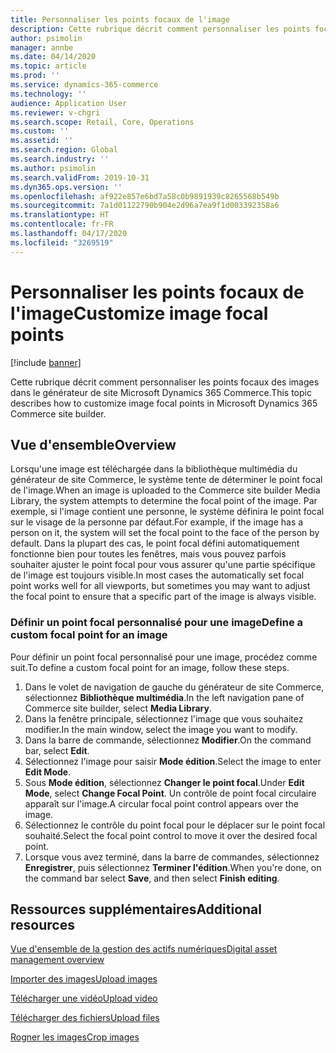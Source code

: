```yaml
---
title: Personnaliser les points focaux de l'image
description: Cette rubrique décrit comment personnaliser les points focaux des images dans le générateur de site Microsoft Dynamics 365 Commerce.
author: psimolin
manager: annbe
ms.date: 04/14/2020
ms.topic: article
ms.prod: ''
ms.service: dynamics-365-commerce
ms.technology: ''
audience: Application User
ms.reviewer: v-chgri
ms.search.scope: Retail, Core, Operations
ms.custom: ''
ms.assetid: ''
ms.search.region: Global
ms.search.industry: ''
ms.author: psimolin
ms.search.validFrom: 2019-10-31
ms.dyn365.ops.version: ''
ms.openlocfilehash: af922e857e6bd7a58c0b9891939c8265568b549b
ms.sourcegitcommit: 7a1d01122790b904e2d96a7ea9f1d003392358a6
ms.translationtype: HT
ms.contentlocale: fr-FR
ms.lasthandoff: 04/17/2020
ms.locfileid: "3269519"
---
```

# <a name="customize-image-focal-points"></a><span data-ttu-id="e4240-103">Personnaliser les points focaux de l'image</span><span class="sxs-lookup"><span data-stu-id="e4240-103">Customize image focal points</span></span>

[!include [banner](includes/banner.md)]

<span data-ttu-id="e4240-104">Cette rubrique décrit comment personnaliser les points focaux des images dans le générateur de site Microsoft Dynamics 365 Commerce.</span><span class="sxs-lookup"><span data-stu-id="e4240-104">This topic describes how to customize image focal points in Microsoft Dynamics 365 Commerce site builder.</span></span>

## <a name="overview"></a><span data-ttu-id="e4240-105">Vue d'ensemble</span><span class="sxs-lookup"><span data-stu-id="e4240-105">Overview</span></span>

<span data-ttu-id="e4240-106">Lorsqu'une image est téléchargée dans la bibliothèque multimédia du générateur de site Commerce, le système tente de déterminer le point focal de l'image.</span><span class="sxs-lookup"><span data-stu-id="e4240-106">When an image is uploaded to the Commerce site builder Media Library, the system attempts to determine the focal point of the image.</span></span> <span data-ttu-id="e4240-107">Par exemple, si l'image contient une personne, le système définira le point focal sur le visage de la personne par défaut.</span><span class="sxs-lookup"><span data-stu-id="e4240-107">For example, if the image has a person on it, the system will set the focal point to the face of the person by default.</span></span> <span data-ttu-id="e4240-108">Dans la plupart des cas, le point focal défini automatiquement fonctionne bien pour toutes les fenêtres, mais vous pouvez parfois souhaiter ajuster le point focal pour vous assurer qu'une partie spécifique de l'image est toujours visible.</span><span class="sxs-lookup"><span data-stu-id="e4240-108">In most cases the automatically set focal point works well for all viewports, but sometimes you may want to adjust the focal point to ensure that a specific part of the image is always visible.</span></span>

### <a name="define-a-custom-focal-point-for-an-image"></a><span data-ttu-id="e4240-109">Définir un point focal personnalisé pour une image</span><span class="sxs-lookup"><span data-stu-id="e4240-109">Define a custom focal point for an image</span></span>

<span data-ttu-id="e4240-110">Pour définir un point focal personnalisé pour une image, procédez comme suit.</span><span class="sxs-lookup"><span data-stu-id="e4240-110">To define a custom focal point for an image, follow these steps.</span></span>

1. <span data-ttu-id="e4240-111">Dans le volet de navigation de gauche du générateur de site Commerce, sélectionnez **Bibliothèque multimédia**.</span><span class="sxs-lookup"><span data-stu-id="e4240-111">In the left navigation pane of Commerce site builder, select **Media Library**.</span></span>
1. <span data-ttu-id="e4240-112">Dans la fenêtre principale, sélectionnez l'image que vous souhaitez modifier.</span><span class="sxs-lookup"><span data-stu-id="e4240-112">In the main window, select the image you want to modify.</span></span>
1. <span data-ttu-id="e4240-113">Dans la barre de commande, sélectionnez **Modifier**.</span><span class="sxs-lookup"><span data-stu-id="e4240-113">On the command bar, select **Edit**.</span></span>
1. <span data-ttu-id="e4240-114">Sélectionnez l'image pour saisir **Mode édition**.</span><span class="sxs-lookup"><span data-stu-id="e4240-114">Select the image to enter **Edit Mode**.</span></span>
1. <span data-ttu-id="e4240-115">Sous **Mode édition**, sélectionnez **Changer le point focal**.</span><span class="sxs-lookup"><span data-stu-id="e4240-115">Under **Edit Mode**, select **Change Focal Point**.</span></span> <span data-ttu-id="e4240-116">Un contrôle de point focal circulaire apparaît sur l'image.</span><span class="sxs-lookup"><span data-stu-id="e4240-116">A circular focal point control appears over the image.</span></span>
1. <span data-ttu-id="e4240-117">Sélectionnez le contrôle du point focal pour le déplacer sur le point focal souhaité.</span><span class="sxs-lookup"><span data-stu-id="e4240-117">Select the focal point control to move it over the desired focal point.</span></span>
1. <span data-ttu-id="e4240-118">Lorsque vous avez terminé, dans la barre de commandes, sélectionnez **Enregistrer**, puis sélectionnez **Terminer l'édition**.</span><span class="sxs-lookup"><span data-stu-id="e4240-118">When you're done, on the command bar select **Save**, and then select **Finish editing**.</span></span>

## <a name="additional-resources"></a><span data-ttu-id="e4240-119">Ressources supplémentaires</span><span class="sxs-lookup"><span data-stu-id="e4240-119">Additional resources</span></span>

[<span data-ttu-id="e4240-120">Vue d'ensemble de la gestion des actifs numériques</span><span class="sxs-lookup"><span data-stu-id="e4240-120">Digital asset management overview</span></span>](dam-overview.md)

[<span data-ttu-id="e4240-121">Importer des images</span><span class="sxs-lookup"><span data-stu-id="e4240-121">Upload images</span></span>](dam-upload-images.md)

[<span data-ttu-id="e4240-122">Télécharger une vidéo</span><span class="sxs-lookup"><span data-stu-id="e4240-122">Upload video</span></span>](dam-upload-video.md)

[<span data-ttu-id="e4240-123">Télécharger des fichiers</span><span class="sxs-lookup"><span data-stu-id="e4240-123">Upload files</span></span>](dam-upload-files.md)

[<span data-ttu-id="e4240-124">Rogner les images</span><span class="sxs-lookup"><span data-stu-id="e4240-124">Crop images</span></span>](dam-crop-images.md)
